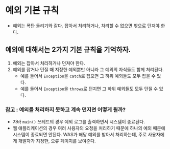 # 예외 기본 규칙
- 예외는 폭탄 돌리기와 같다. 잡아서 처리하거나, 처리할 수 없으면 밖으로 던져야 한다.

## 예외에 대해서는 2가지 기본 규칙을 기억하자.
1. 예외는 잡아서 처리하거나 던져야 한다.
2. 예외를 잡거나 던질 때 지정한 예외뿐만 아니라 그 예외의 자식들도 함께 처리된다.
    - 예를 들어서 `Exception`을 `catch`로 잡으면 그 하위 예외들도 모두 잡을 수 있다.
    - 예를 들어서 `Exception`을 `throws`로 던지면 그 하위 예외들도 모두 던질 수 있다.

### 참고 : 예외를 처리하지 못하고 계속 던지면 어떻게 될까?
- 자바 `main()` 쓰레드의 경우 예외 로그를 출력하면서 시스템이 종료된다.
- 웹 애플리케이션의 경우 여러 사용자의 요청을 처리하기 때문에 하나의 예외 때문에 시스템이 종료되면
안된다. WAS가 해당 예외를 받아서 처리하는데, 주로 사용자에게 개발자가 지정한, 오류 페이지를 보여준다.

